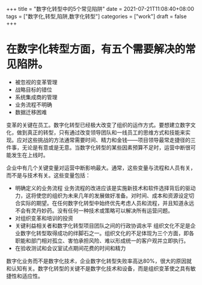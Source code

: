 +++
title = "数字化转型中的5个常见陷阱"
date = 2021-07-21T11:08:40+08:00
tags = ["数字化,转型,陷阱,数字化转型"]
categories = ["work"]
draft = false
+++

# 在数字化转型方面，有五个需要解决的常见陷阱。

- 被忽视的变革管理
- 战略目标的错位
- 系统集成商的管理
- 业务流程不明确
- 数据迁移困难

变革的关键在员工。数字化转型已经极大改变了组织的运作方式。要想建立数字文化，做到真正的转型，只有通过改变领导团队和一线员工的思维方式和技能来实现。应对这些挑战的方法通常需要时间、精力和金钱——项目领导最常走捷径的三件事，无论是有意或是无意。当数字化转型的某些因素预算不足时，运营中断很可能发生在上线时。

企业中有几个关键变量对运营中断影响最大。通常，这些变量与流程和人员有关，而不是与技术有关。这些变量包括：
- 明确定义的业务流程
业务流程的改进应该是实施新技术和软件选择背后的驱动力，这将使您的组织为未来几年的发展做好准备。对时间、成本和资源设定切合实际的期望。在任何数字化转型中始终优先考虑人员和流程，并且知道永远不会有灵丹妙药。没有任何一种技术或策略可以解决所有运营问题。
- 对组织变革和培训的投资
- 关键利益相关者和数字化转型项目团队之间的行政协调水平
组织文化不足是企业数字化转型取得成功的绊脚石之一。组织文化的不足体现为三个方面，即各职能和部门相对孤立、害怕承担风险、难以形成统一的客户观并立即执行。
- 在验收测试和会议室试点期间花费的时间和精力

数字化业务而不是数字化技术，企业数字化转型失败率高达80%，很大的原因就和认知有关。数字化转型的关键不是数字化技术和设备，而是组织变革使之具有敏捷性和适应性。